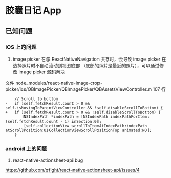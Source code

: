 # 胶囊日记 App

## 已知问题

### iOS 上的问题
1. image picker 在与 ReactNativeNavigation 共存时，会导致 image picker 在选择照片时不自动滚动到视图底部
（底部的照片是最近的照片），可以通过修改 image picker 源码解决

文件 node_modules/react-native-image-crop-picker/ios/QBImagePicker/QBImagePicker/QBAssetsViewController.m
107 行
```
    // Scroll to bottom
-   if (self.fetchResult.count > 0 && self.isMovingToParentViewController && !self.disableScrollToBottom) {
+   if (self.fetchResult.count > 0 && !self.disableScrollToBottom) {
        NSIndexPath *indexPath = [NSIndexPath indexPathForItem:(self.fetchResult.count - 1) inSection:0];
        [self.collectionView scrollToItemAtIndexPath:indexPath atScrollPosition:UICollectionViewScrollPositionTop animated:NO];
    }
```

### android 上的问题
1. react-native-actionsheet-api bug

https://github.com/qfight/react-native-actionsheet-api/issues/4